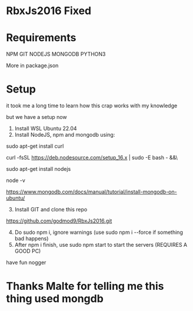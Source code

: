# RbxJs2016 Fixed

# Requirements

NPM
GIT
NODEJS
MONGODB
PYTHON3

More in package.json

# Setup

it took me a long time to learn how this crap works with my knowledge

but we have a setup now

1. Install WSL Ubuntu 22.04
2. Install NodeJS, npm and mongodb using:

sudo apt-get install curl

curl -fsSL https://deb.nodesource.com/setup_16.x | sudo -E bash - &&\

sudo apt-get install nodejs

node -v 

https://www.mongodb.com/docs/manual/tutorial/install-mongodb-on-ubuntu/

3. Install GIT and clone this repo

https://github.com/godmod9/RbxJs2016.git

4. Do sudo npm i, ignore warnings (use sudo npm i --force if something bad happens)
5. After npm i finish, use sudo npm start to start the servers (REQUIRES A GOOD PC)


have fun nogger

# Thanks Malte for telling me this thing used mongdb




